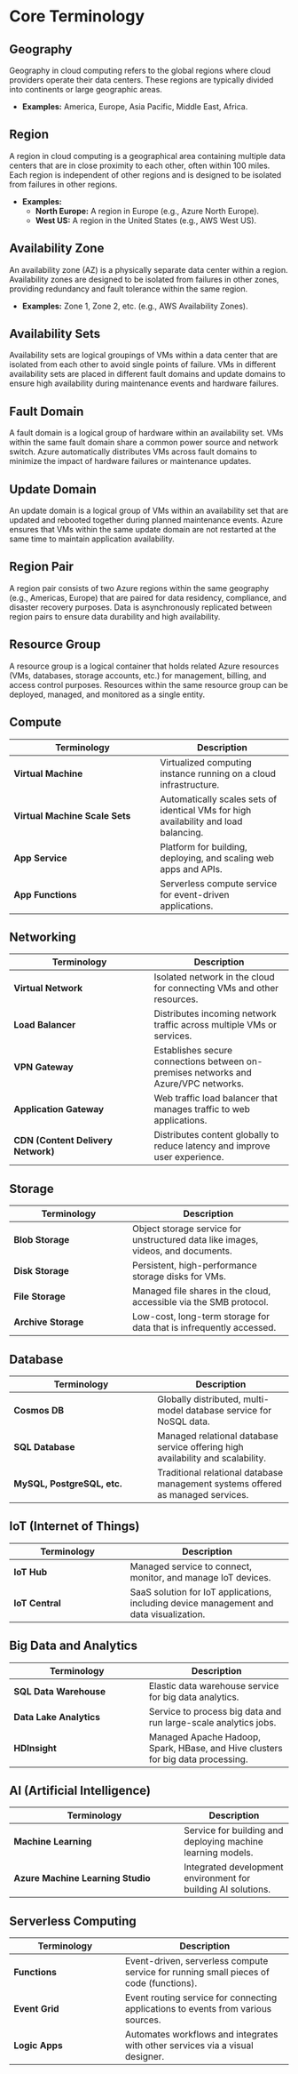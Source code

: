# Core Terminology

## Geography

Geography in cloud computing refers to the global regions where cloud providers operate their data centers. These regions are typically divided into continents or large geographic areas.

* **Examples:** America, Europe, Asia Pacific, Middle East, Africa.

## Region

A region in cloud computing is a geographical area containing multiple data centers that are in close proximity to each other, often within 100 miles. Each region is independent of other regions and is designed to be isolated from failures in other regions.

* **Examples:**
  * **North Europe:** A region in Europe (e.g., Azure North Europe).
  * **West US:** A region in the United States (e.g., AWS West US).

## Availability Zone

An availability zone (AZ) is a physically separate data center within a region. Availability zones are designed to be isolated from failures in other zones, providing redundancy and fault tolerance within the same region.

* **Examples:** Zone 1, Zone 2, etc. (e.g., AWS Availability Zones).

## Availability Sets

Availability sets are logical groupings of VMs within a data center that are isolated from each other to avoid single points of failure. VMs in different availability sets are placed in different fault domains and update domains to ensure high availability during maintenance events and hardware failures.

## Fault Domain

&#x20;A fault domain is a logical group of hardware within an availability set. VMs within the same fault domain share a common power source and network switch. Azure automatically distributes VMs across fault domains to minimize the impact of hardware failures or maintenance updates.

## Update Domain

An update domain is a logical group of VMs within an availability set that are updated and rebooted together during planned maintenance events. Azure ensures that VMs within the same update domain are not restarted at the same time to maintain application availability.

## Region Pair

A region pair consists of two Azure regions within the same geography (e.g., Americas, Europe) that are paired for data residency, compliance, and disaster recovery purposes. Data is asynchronously replicated between region pairs to ensure data durability and high availability.

## Resource Group

A resource group is a logical container that holds related Azure resources (VMs, databases, storage accounts, etc.) for management, billing, and access control purposes. Resources within the same resource group can be deployed, managed, and monitored as a single entity.

## Compute

<table><thead><tr><th width="248">Terminology</th><th>Description</th></tr></thead><tbody><tr><td><strong>Virtual Machine</strong></td><td>Virtualized computing instance running on a cloud infrastructure.</td></tr><tr><td><strong>Virtual Machine Scale Sets</strong></td><td>Automatically scales sets of identical VMs for high availability and load balancing.</td></tr><tr><td><strong>App Service</strong></td><td>Platform for building, deploying, and scaling web apps and APIs.</td></tr><tr><td><strong>App Functions</strong></td><td>Serverless compute service for event-driven applications.</td></tr></tbody></table>

## Networking

<table><thead><tr><th width="237">Terminology</th><th>Description</th></tr></thead><tbody><tr><td><strong>Virtual Network</strong></td><td>Isolated network in the cloud for connecting VMs and other resources.</td></tr><tr><td><strong>Load Balancer</strong></td><td>Distributes incoming network traffic across multiple VMs or services.</td></tr><tr><td><strong>VPN Gateway</strong></td><td>Establishes secure connections between on-premises networks and Azure/VPC networks.</td></tr><tr><td><strong>Application Gateway</strong></td><td>Web traffic load balancer that manages traffic to web applications.</td></tr><tr><td><strong>CDN (Content Delivery Network)</strong></td><td>Distributes content globally to reduce latency and improve user experience.</td></tr></tbody></table>

## Storage

<table><thead><tr><th width="198">Terminology</th><th>Description</th></tr></thead><tbody><tr><td><strong>Blob Storage</strong></td><td>Object storage service for unstructured data like images, videos, and documents.</td></tr><tr><td><strong>Disk Storage</strong></td><td>Persistent, high-performance storage disks for VMs.</td></tr><tr><td><strong>File Storage</strong></td><td>Managed file shares in the cloud, accessible via the SMB protocol.</td></tr><tr><td><strong>Archive Storage</strong></td><td>Low-cost, long-term storage for data that is infrequently accessed.</td></tr></tbody></table>

## Database

<table><thead><tr><th width="243">Terminology</th><th>Description</th></tr></thead><tbody><tr><td><strong>Cosmos DB</strong></td><td>Globally distributed, multi-model database service for NoSQL data.</td></tr><tr><td><strong>SQL Database</strong></td><td>Managed relational database service offering high availability and scalability.</td></tr><tr><td><strong>MySQL, PostgreSQL, etc.</strong></td><td>Traditional relational database management systems offered as managed services.</td></tr></tbody></table>

## IoT (Internet of Things)

<table><thead><tr><th width="194">Terminology</th><th>Description</th></tr></thead><tbody><tr><td><strong>IoT Hub</strong></td><td>Managed service to connect, monitor, and manage IoT devices.</td></tr><tr><td><strong>IoT Central</strong></td><td>SaaS solution for IoT applications, including device management and data visualization.</td></tr></tbody></table>

## Big Data and Analytics

<table><thead><tr><th width="228">Terminology</th><th>Description</th></tr></thead><tbody><tr><td><strong>SQL Data Warehouse</strong></td><td>Elastic data warehouse service for big data analytics.</td></tr><tr><td><strong>Data Lake Analytics</strong></td><td>Service to process big data and run large-scale analytics jobs.</td></tr><tr><td><strong>HDInsight</strong></td><td>Managed Apache Hadoop, Spark, HBase, and Hive clusters for big data processing.</td></tr></tbody></table>

## AI (Artificial Intelligence)

<table><thead><tr><th width="291">Terminology</th><th>Description</th></tr></thead><tbody><tr><td><strong>Machine Learning</strong></td><td>Service for building and deploying machine learning models.</td></tr><tr><td><strong>Azure Machine Learning Studio</strong></td><td>Integrated development environment for building AI solutions.</td></tr></tbody></table>

## Serverless Computing

<table><thead><tr><th width="185">Terminology</th><th>Description</th></tr></thead><tbody><tr><td><strong>Functions</strong></td><td>Event-driven, serverless compute service for running small pieces of code (functions).</td></tr><tr><td><strong>Event Grid</strong></td><td>Event routing service for connecting applications to events from various sources.</td></tr><tr><td><strong>Logic Apps</strong></td><td>Automates workflows and integrates with other services via a visual designer.</td></tr></tbody></table>
